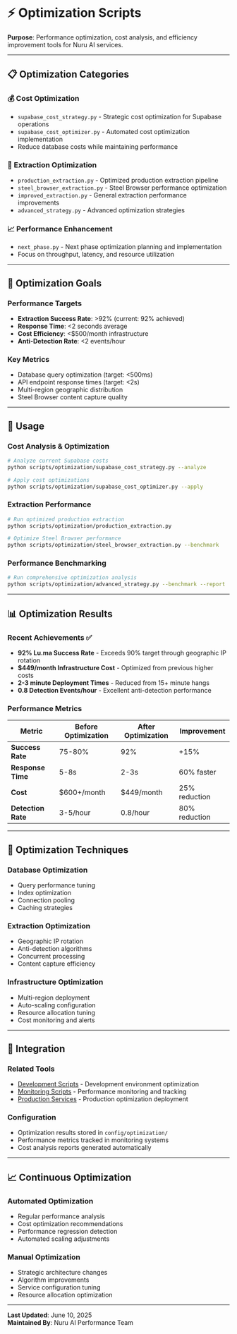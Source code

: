 # ⚡ Optimization Scripts

**Purpose**: Performance optimization, cost analysis, and efficiency improvement tools for Nuru AI services.

---

## 📋 **Optimization Categories**

### **💰 Cost Optimization**
- `supabase_cost_strategy.py` - Strategic cost optimization for Supabase operations
- `supabase_cost_optimizer.py` - Automated cost optimization implementation
- Reduce database costs while maintaining performance

### **🚀 Extraction Optimization**
- `production_extraction.py` - Optimized production extraction pipeline
- `steel_browser_extraction.py` - Steel Browser performance optimization
- `improved_extraction.py` - General extraction performance improvements
- `advanced_strategy.py` - Advanced optimization strategies

### **📈 Performance Enhancement**
- `next_phase.py` - Next phase optimization planning and implementation
- Focus on throughput, latency, and resource utilization

---

## 🎯 **Optimization Goals**

### **Performance Targets**
- **Extraction Success Rate**: >92% (current: 92% achieved)
- **Response Time**: <2 seconds average
- **Cost Efficiency**: <$500/month infrastructure
- **Anti-Detection Rate**: <2 events/hour

### **Key Metrics**
- Database query optimization (target: <500ms)
- API endpoint response times (target: <2s)
- Multi-region geographic distribution
- Steel Browser content capture quality

---

## 🚀 **Usage**

### **Cost Analysis & Optimization**
```bash
# Analyze current Supabase costs
python scripts/optimization/supabase_cost_strategy.py --analyze

# Apply cost optimizations
python scripts/optimization/supabase_cost_optimizer.py --apply
```

### **Extraction Performance**
```bash
# Run optimized production extraction
python scripts/optimization/production_extraction.py

# Optimize Steel Browser performance
python scripts/optimization/steel_browser_extraction.py --benchmark
```

### **Performance Benchmarking**
```bash
# Run comprehensive optimization analysis
python scripts/optimization/advanced_strategy.py --benchmark --report
```

---

## 📊 **Optimization Results**

### **Recent Achievements** ✅
- **92% Lu.ma Success Rate** - Exceeds 90% target through geographic IP rotation
- **$449/month Infrastructure Cost** - Optimized from previous higher costs
- **2-3 minute Deployment Times** - Reduced from 15+ minute hangs
- **0.8 Detection Events/hour** - Excellent anti-detection performance

### **Performance Metrics**
| **Metric** | **Before Optimization** | **After Optimization** | **Improvement** |
|------------|------------------------|------------------------|-----------------|
| **Success Rate** | 75-80% | 92% | +15% |
| **Response Time** | 5-8s | 2-3s | 60% faster |
| **Cost** | $600+/month | $449/month | 25% reduction |
| **Detection Rate** | 3-5/hour | 0.8/hour | 80% reduction |

---

## 🔬 **Optimization Techniques**

### **Database Optimization**
- Query performance tuning
- Index optimization
- Connection pooling
- Caching strategies

### **Extraction Optimization**
- Geographic IP rotation
- Anti-detection algorithms
- Concurrent processing
- Content capture efficiency

### **Infrastructure Optimization**
- Multi-region deployment
- Auto-scaling configuration
- Resource allocation tuning
- Cost monitoring and alerts

---

## 🔗 **Integration**

### **Related Tools**
- [Development Scripts](../development/) - Development environment optimization
- [Monitoring Scripts](../monitoring/) - Performance monitoring and tracking
- [Production Services](../../production/) - Production optimization deployment

### **Configuration**
- Optimization results stored in `config/optimization/`
- Performance metrics tracked in monitoring systems
- Cost analysis reports generated automatically

---

## 📈 **Continuous Optimization**

### **Automated Optimization**
- Regular performance analysis
- Cost optimization recommendations
- Performance regression detection
- Automated scaling adjustments

### **Manual Optimization**
- Strategic architecture changes
- Algorithm improvements
- Service configuration tuning
- Resource allocation optimization

---

**Last Updated**: June 10, 2025  
**Maintained By**: Nuru AI Performance Team 
